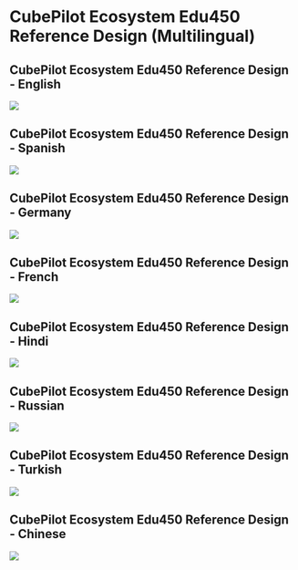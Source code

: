 # CubePilot Ecosystem Edu450 Reference Design (Multilingual)

## CubePilot Ecosystem Edu450 Reference Design - English

![](../.gitbook/assets/cubepilot-ecosystem-edu450-reference-design-rgb-4098x5464dpi-20210727-final.jpg)

## CubePilot Ecosystem Edu450 Reference Design - Spanish

![](../.gitbook/assets/CubePilot-Ecosystem-Edu450-Reference-design\(ES\)-Final.jpg)

## CubePilot Ecosystem Edu450 Reference Design - Germany

![](../.gitbook/assets/CubePilot-Ecosystem-Edu450-Reference-design\(DE\)-Final.jpg)

## CubePilot Ecosystem Edu450 Reference Design - French

![](../.gitbook/assets/CubePilot-Ecosystem-Edu450-Reference-design\(FR\)-Final.jpg)

## CubePilot Ecosystem Edu450 Reference Design - Hindi

![](../.gitbook/assets/CubePilot-Ecosystem-Edu450-Reference-design\(IN\)-Final.jpg)

## CubePilot Ecosystem Edu450 Reference Design - Russian

![](../.gitbook/assets/CubePilot-Ecosystem-Edu450-Reference-design\(RUS\)-Final.jpg)

## CubePilot Ecosystem Edu450 Reference Design - Turkish

![](../.gitbook/assets/CubePilot-Ecosystem-Edu450-Reference-design\(TR\)-Final.jpg)

## CubePilot Ecosystem Edu450 Reference Design - Chinese

![](../.gitbook/assets/CubePilot-Ecosystem-Edu450-Reference-design\(CN\)-Final.jpg)
